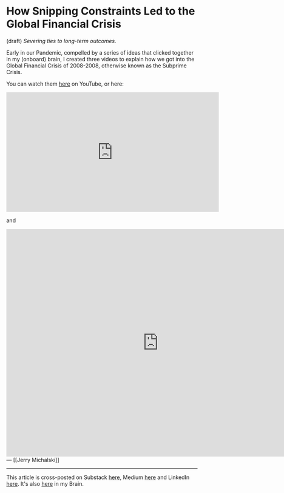 # How Snipping Constraints Led to the Global Financial Crisis
(draft) 
*Severing ties to long-term outcomes.*

Early in our Pandemic, compelled by a series of ideas that clicked together in my (onboard) brain, I created three videos to explain how we got into the Global Financial Crisis of 2008-2008, otherwise known as the Subprime Crisis. 

You can watch them [here](https://www.youtube.com/playlist?list=PLreQNsM8LqWAGeus-IMnxcBAdeVNJ68Vn) on YouTube, or here:
<iframe width="560" height="315" src="https://www.youtube.com/embed/videoseries?si=lHx3SJ79MgjebyE6&amp;list=PLreQNsM8LqWAGeus-IMnxcBAdeVNJ68Vn" title="YouTube video player" frameborder="0" allow="accelerometer; autoplay; clipboard-write; encrypted-media; gyroscope; picture-in-picture; web-share" referrerpolicy="strict-origin-when-cross-origin" allowfullscreen></iframe>

and

<iframe width="800" height="600" src="https://app.thebrain.com/brain/3d80058c-14d8-5361-0b61-a061f89baf87/7f04faad-5a3d-5d69-ef05-81ef13b78e75" frameborder="0"></iframe> 
— [[Jerry Michalski]] 

--- 
This article is cross-posted on Substack [here](), Medium [here]() and LinkedIn [here](). It's also [here]() in my Brain. 
